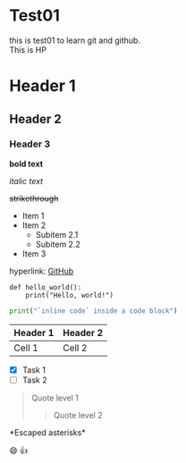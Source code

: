 # Test01

this is test01 to learn git and github.<br>
This is HP

# Header 1

## Header 2

### Header 3

**bold text**

_italic text_

~~strikethrough~~

- Item 1
- Item 2
  - Subitem 2.1
  - Subitem 2.2
- Item 3

hyperlink:
[GitHub](https://github.com)

```
def hello_world():
    print("Hello, world!")
```

```python
print("`inline code` inside a code block")
```

| Header 1 | Header 2 |
| -------- | -------- |
| Cell 1   | Cell 2   |

- [x] Task 1
- [ ] Task 2

> Quote level 1
>
> > Quote level 2

\*Escaped asterisks\*

:smile: :+1:
